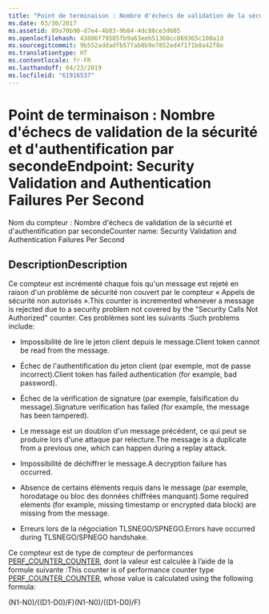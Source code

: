 ```yaml
---
title: "Point de terminaison : Nombre d'échecs de validation de la sécurité et d'authentification par seconde"
ms.date: 03/30/2017
ms.assetid: 89a70b90-d7e4-4b03-9b84-4dc88ce3d605
ms.openlocfilehash: 43886f79585fb9a63eeb51360cc869365c100a1d
ms.sourcegitcommit: 9b552addadfb57fab0b9e7852ed4f1f1b8a42f8e
ms.translationtype: HT
ms.contentlocale: fr-FR
ms.lasthandoff: 04/23/2019
ms.locfileid: "61916537"
---
```

# <a name="endpoint-security-validation-and-authentication-failures-per-second"></a><span data-ttu-id="c7266-102">Point de terminaison : Nombre d'échecs de validation de la sécurité et d'authentification par seconde</span><span class="sxs-lookup"><span data-stu-id="c7266-102">Endpoint: Security Validation and Authentication Failures Per Second</span></span>
<span data-ttu-id="c7266-103">Nom du compteur : Nombre d'échecs de validation de la sécurité et d'authentification par seconde</span><span class="sxs-lookup"><span data-stu-id="c7266-103">Counter name: Security Validation and Authentication Failures Per Second</span></span>  
  
## <a name="description"></a><span data-ttu-id="c7266-104">Description</span><span class="sxs-lookup"><span data-stu-id="c7266-104">Description</span></span>  
 <span data-ttu-id="c7266-105">Ce compteur est incrémenté chaque fois qu'un message est rejeté en raison d'un problème de sécurité non couvert par le compteur « Appels de sécurité non autorisés ».</span><span class="sxs-lookup"><span data-stu-id="c7266-105">This counter is incremented whenever a message is rejected due to a security problem not covered by the "Security Calls Not Authorized" counter.</span></span> <span data-ttu-id="c7266-106">Ces problèmes sont les suivants :</span><span class="sxs-lookup"><span data-stu-id="c7266-106">Such problems include:</span></span>  
  
- <span data-ttu-id="c7266-107">Impossibilité de lire le jeton client depuis le message.</span><span class="sxs-lookup"><span data-stu-id="c7266-107">Client token cannot be read from the message.</span></span>  
  
- <span data-ttu-id="c7266-108">Échec de l'authentification du jeton client (par exemple, mot de passe incorrect).</span><span class="sxs-lookup"><span data-stu-id="c7266-108">Client token has failed authentication (for example, bad password).</span></span>  
  
- <span data-ttu-id="c7266-109">Échec de la vérification de signature (par exemple, falsification du message).</span><span class="sxs-lookup"><span data-stu-id="c7266-109">Signature verification has failed (for example, the message has been tampered).</span></span>  
  
- <span data-ttu-id="c7266-110">Le message est un doublon d'un message précédent, ce qui peut se produire lors d'une attaque par relecture.</span><span class="sxs-lookup"><span data-stu-id="c7266-110">The message is a duplicate from a previous one, which can happen during a replay attack.</span></span>  
  
- <span data-ttu-id="c7266-111">Impossibilité de déchiffrer le message.</span><span class="sxs-lookup"><span data-stu-id="c7266-111">A decryption failure has occurred.</span></span>  
  
- <span data-ttu-id="c7266-112">Absence de certains éléments requis dans le message (par exemple, horodatage ou bloc des données chiffrées manquant).</span><span class="sxs-lookup"><span data-stu-id="c7266-112">Some required elements (for example, missing timestamp or encrypted data block) are missing from the message.</span></span>  
  
- <span data-ttu-id="c7266-113">Erreurs lors de la négociation TLSNEGO/SPNEGO.</span><span class="sxs-lookup"><span data-stu-id="c7266-113">Errors have occurred during TLSNEGO/SPNEGO handshake.</span></span>  
  
 <span data-ttu-id="c7266-114">Ce compteur est de type de compteur de performances [PERF_COUNTER_COUNTER](https://go.microsoft.com/fwlink/?LinkID=94649), dont la valeur est calculée à l’aide de la formule suivante :</span><span class="sxs-lookup"><span data-stu-id="c7266-114">This counter is of performance counter type [PERF_COUNTER_COUNTER](https://go.microsoft.com/fwlink/?LinkID=94649), whose value is calculated using the following formula:</span></span>  
  
 <span data-ttu-id="c7266-115">(N1-N0)/((D1-D0)/F)</span><span class="sxs-lookup"><span data-stu-id="c7266-115">(N1-N0)/((D1-D0)/F)</span></span>
